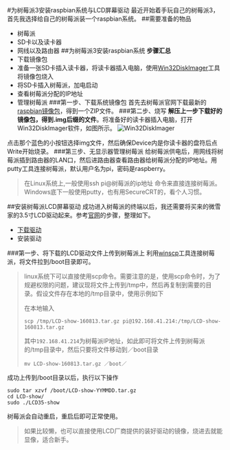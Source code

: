 #为树莓派3安装raspbian系统与LCD屏幕驱动
最近开始着手玩自己的树莓派3，首先我选择给自己的树莓派装一个raspbian系统。
##需要准备的物品
- 树莓派
- SD卡以及读卡器
- 网线以及路由器
##为树莓派3安装raspbian系统
**步骤汇总**
- 下载镜像包
- 准备一张SD卡插入读卡器，将读卡器插入电脑，使用[Win32DiskImager](https://sourceforge.net/projects/win32diskimager/)工具将镜像包烧入
- 将SD卡插入树莓派，加电启动
- 查看树莓派分配的IP地址
- 管理树莓派
###第一步、下载系统镜像包
首先去树莓派官网下载最新的[raspbian镜像包](https://www.raspberrypi.org/downloads/raspbian/)，得到一个ZIP文件。
###第二步、烧写
**解压上一步下载好的镜像包，得到.img后缀的文件**。将准备好的读卡器插入电脑，打开Win32DiskImager软件，如图所示。
![Win32DiskImager](http://1.bp.blogspot.com/-mCG2Zsy-rLs/T9amHA1ICKI/AAAAAAAAEbc/YNOPUFOq3ek/s1600/Win32%2BDisk%2BImager.PNG)

点击那个蓝色的小按钮选择img文件，然后确保Device内是你读卡器的盘符后点Write开始烧录。
###第三步、无显示器管理树莓派
给树莓派供电后，用网线将树莓派插到路由器的LAN口，然后进路由器查看路由器给树莓派分配的IP地址。用putty工具连接树莓派，默认用户名为pi，密码是raspberry。
>在Linux系统上,一般使用ssh pi@树莓派的ip地址 命令来直接连接树莓派。Windows底下一般使用putty，也有用SecureCRT的，看个人习惯。

##安装树莓派LCD屏幕驱动
成功进入树莓派的终端以后，我还需要将买来的微雪家的3.5寸LCD驱动起来。参考[官网](http://www.waveshare.net/wiki/3.5inch_RPi_LCD_(A))的步骤，整理如下。

- [下载驱动](http://www.waveshare.net/w/upload/9/95/LCD-show-160813.tar.gz)
- 安装驱动

###第一步、将下载的LCD驱动文件上传到树莓派上
利用[winscp](https://winscp.net/download/WinSCP-5.9.2-Setup.exe)工具连接树莓派，将文件拉到/boot目录即可。
>linux系统下可以直接使用scp命令。需要注意的是，使用scp命令时，为了规避权限的问题，建议现将文件上传到/tmp中，然后再复制到需要的目录。假设文件存在本地的/tmp目录中，使用示例如下
>
>在本地输入
>
>  `scp /tmp/LCD-show-160813.tar.gz pi@192.168.41.214:/tmp/LCD-show-160813.tar.gz`
> 
>其中`192.168.41.214`为树莓派IP地址，如此即可将文件上传到树莓派的/tmp目录中，然后只要将文件移动到／boot目录
>
>`mv LCD-show-160813.tar.gz ／boot／`

成功上传到/boot目录以后，执行以下操作

	sudo tar xzvf /boot/LCD-show-YYMMDD.tar.gz
	cd LCD-show/
	sudo ./LCD35-show

树莓派会自动重启，重启后即可正常使用。
>如果比较懒，也可以直接使用LCD厂商提供的装好驱动的镜像，烧进去就能显像，适合新手。



